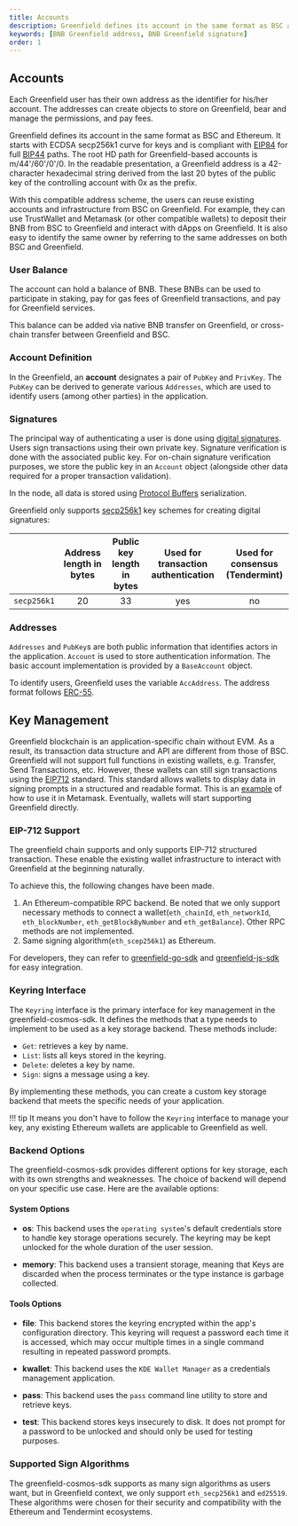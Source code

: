 ```yaml
---
title: Accounts
description: Greenfield defines its account in the same format as BSC and Ethereum.
keywords: [BNB Greenfield address, BNB Greenfield signature]
order: 1
---
```


## Accounts
Each Greenfield user has their own address as the identifier for his/her account.
The addresses can create objects to store on Greenfield, bear and manage
the permissions, and pay fees.

Greenfield defines its account in the same format as BSC and Ethereum.
It starts with ECDSA secp256k1 curve for keys and is compliant with
[EIP84](https://github.com/ethereum/EIPs/issues/84) for
full [BIP44](https://github.com/bitcoin/bips/blob/master/bip-0044.mediawiki)
paths. The root HD path for Greenfield-based accounts is
m/44'/60'/0'/0. In the readable presentation, a Greenfield address is
a 42-character hexadecimal string derived from the last 20 bytes of the
public key of the controlling account with 0x as the prefix.

With this compatible address scheme, the users can reuse existing
accounts and infrastructure from BSC on Greenfield. For example, they
can use TrustWallet and Metamask (or other compatible wallets) to
deposit their BNB from BSC to Greenfield and interact with dApps on
Greenfield. It is also easy to identify the same owner by referring to
the same addresses on both BSC and Greenfield.

### User Balance

The account can hold a balance of BNB. These BNBs can be used to
participate in staking, pay for gas fees of Greenfield transactions, and
pay for Greenfield services.

This balance can be added via native BNB transfer on Greenfield, or
cross-chain transfer between Greenfield and BSC.

### Account Definition

In the Greenfield, an **account** designates a pair of `PubKey` and `PrivKey`. 
The `PubKey` can be derived to generate various `Addresses`, which are used to identify users (among other parties) in 
the application.

### Signatures

The principal way of authenticating a user is done using [digital signatures](https://en.wikipedia.org/wiki/Digital_signature). 
Users sign transactions using their own private key. Signature verification is done with the associated public key. 
For on-chain signature verification purposes, we store the public key in an `Account` object (alongside other data required 
for a proper transaction validation).

In the node, all data is stored using [Protocol Buffers](https://protobuf.dev/) serialization.

Greenfield only supports [secp256k1](https://en.bitcoin.it/wiki/Secp256k1) key schemes for creating digital signatures:

|             | Address length in bytes | Public key length in bytes | Used for transaction authentication | Used for consensus (Tendermint) |
| :---------: | :---------------------: | :------------------------: | :---------------------------------: | :-----------------------------: |
| `secp256k1` |           20            |             33             |                 yes                 |               no                |

### Addresses

`Addresses` and `PubKey`s are both public information that identifies actors in the application. `Account` is used to 
store authentication information. The basic account implementation is provided by a `BaseAccount` object.

To identify users, Greenfield uses the variable `AccAddress`. The address format follows [ERC-55](https://eips.ethereum.org/EIPS/eip-55).




## Key Management

Greenfield blockchain is an application-specific chain without EVM.
As a result, its transaction data structure and API are different from those of BSC.
Greenfield will not support full functions in existing wallets, e.g. Transfer, Send Transactions, etc.
However, these wallets can still sign transactions using the [EIP712](https://eips.ethereum.org/EIPS/eip-712) standard.
This standard allows wallets to display data in signing prompts in a structured and readable format.
This is an [example](https://medium.com/metamask/eip712-is-coming-what-to-expect-and-how-to-use-it-bb92fd1a7a26) of how to use it in Metamask.
Eventually, wallets will start supporting Greenfield directly.

### EIP-712 Support

The greenfield chain supports and only supports EIP-712 structured transaction.  These enable the existing wallet
infrastructure to interact with Greenfield at the beginning naturally.

To achieve this, the following changes have been made.

1. An Ethereum-compatible RPC backend. Be noted that we only support necessary methods to connect a
   wallet(`eth_chainId`, `eth_networkId`, `eth_blockNumber`, `eth_getBlockByNumber` and `eth_getBalance`). Other RPC methods are not implemented.
2. Same signing algorithm(`eth_scep256k1`) as Ethereum.

For developers, they can refer to [greenfield-go-sdk](https://github.com/bnb-chain/greenfield-go-sdk) and
[greenfield-js-sdk](https://github.com/bnb-chain/greenfield-js-sdk) for easy integration.

### Keyring Interface

The `Keyring` interface is the primary interface for key management in the greenfield-cosmos-sdk. It defines the methods
that a type needs to implement to be used as a key storage backend. These methods include:

-   `Get`: retrieves a key by name.
-   `List`: lists all keys stored in the keyring.
-   `Delete`: deletes a key by name.
-   `Sign`: signs a message using a key.

By implementing these methods, you can create a custom key storage backend that meets the specific needs of your application.

!!! tip
It means you don't have to follow the `Keyring` interface to manage your key, any existing Ethereum wallets are applicable to
Greenfield as well.


### Backend Options

The greenfield-cosmos-sdk provides different options for key storage, each with its own strengths and weaknesses. The choice of backend will depend on your specific use case. Here are the available options:

#### System Options

- **os**: This backend uses the `operating system`'s default credentials store to handle key storage operations securely.
  The keyring may be kept unlocked for the whole duration of the user session.

- **memory**: This backend uses a transient storage, meaning that Keys are discarded when the process terminates or the type
  instance is garbage collected.

#### Tools Options

- **file**: This backend stores the keyring encrypted within the app's configuration directory. This keyring will request a password each time it is accessed, which may occur multiple times in a single command resulting in repeated password prompts.

- **kwallet**: This backend uses the `KDE Wallet Manager` as a credentials management application.

- **pass**: This backend uses the `pass` command line utility to store and retrieve keys.

- **test**: This backend stores keys insecurely to disk. It does not prompt for a password to be unlocked and should
  only be used for testing purposes.


### Supported Sign Algorithms

The greenfield-cosmos-sdk supports as many sign algorithms as users want, but in Greenfield context, we only
support `eth_secp256k1` and `ed25519`. These algorithms were chosen for their security and compatibility with the
Ethereum and Tendermint ecosystems.